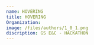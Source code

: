 ```yaml
---
name: HOVERING
title: HOVERING
Organization: 
image: /files/authors/1_0_1.png
discription: GS E&C - HACKATHON
---
```

